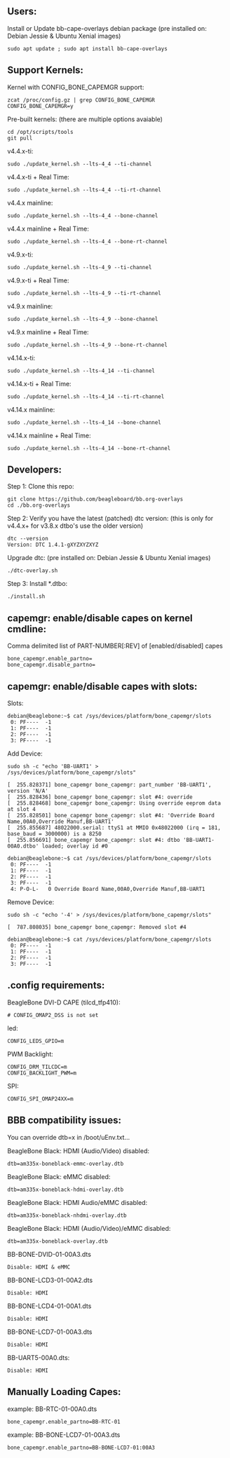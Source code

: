 Users:
------------

Install or Update bb-cape-overlays debian package (pre installed on: Debian Jessie & Ubuntu Xenial images)

    sudo apt update ; sudo apt install bb-cape-overlays

Support Kernels:
------------

Kernel with CONFIG_BONE_CAPEMGR support:

    zcat /proc/config.gz | grep CONFIG_BONE_CAPEMGR
    CONFIG_BONE_CAPEMGR=y

Pre-built kernels: (there are multiple options avaiable)

    cd /opt/scripts/tools
    git pull

v4.4.x-ti:

    sudo ./update_kernel.sh --lts-4_4 --ti-channel

v4.4.x-ti + Real Time:

    sudo ./update_kernel.sh --lts-4_4 --ti-rt-channel

v4.4.x mainline:

    sudo ./update_kernel.sh --lts-4_4 --bone-channel

v4.4.x mainline + Real Time:

    sudo ./update_kernel.sh --lts-4_4 --bone-rt-channel

v4.9.x-ti:

    sudo ./update_kernel.sh --lts-4_9 --ti-channel

v4.9.x-ti + Real Time:

    sudo ./update_kernel.sh --lts-4_9 --ti-rt-channel

v4.9.x mainline:

    sudo ./update_kernel.sh --lts-4_9 --bone-channel

v4.9.x mainline + Real Time:

    sudo ./update_kernel.sh --lts-4_9 --bone-rt-channel

v4.14.x-ti:

    sudo ./update_kernel.sh --lts-4_14 --ti-channel

v4.14.x-ti + Real Time:

    sudo ./update_kernel.sh --lts-4_14 --ti-rt-channel

v4.14.x mainline:

    sudo ./update_kernel.sh --lts-4_14 --bone-channel

v4.14.x mainline + Real Time:

    sudo ./update_kernel.sh --lts-4_14 --bone-rt-channel

Developers:
------------

Step 1: Clone this repo:

    git clone https://github.com/beagleboard/bb.org-overlays
    cd ./bb.org-overlays

Step 2: Verify you have the latest (patched) dtc version: (this is only for v4.4.x+ for v3.8.x dtbo's use the older version)

    dtc --version
    Version: DTC 1.4.1-gXYZXYZXYZ

Upgrade dtc: (pre installed on: Debian Jessie & Ubuntu Xenial images)

    ./dtc-overlay.sh

Step 3: Install *.dtbo:

    ./install.sh

capemgr: enable/disable capes on kernel cmdline:
------------

Comma delimited list of PART-NUMBER[:REV] of [enabled/disabled] capes

    bone_capemgr.enable_partno=
    bone_capemgr.disable_partno=


capemgr: enable/disable capes with slots:
------------

Slots:

    debian@beaglebone:~$ cat /sys/devices/platform/bone_capemgr/slots
     0: PF----  -1
     1: PF----  -1
     2: PF----  -1
     3: PF----  -1

Add Device:

    sudo sh -c "echo 'BB-UART1' > /sys/devices/platform/bone_capemgr/slots"
    
    [  255.828371] bone_capemgr bone_capemgr: part_number 'BB-UART1', version 'N/A'
    [  255.828436] bone_capemgr bone_capemgr: slot #4: override
    [  255.828468] bone_capemgr bone_capemgr: Using override eeprom data at slot 4
    [  255.828501] bone_capemgr bone_capemgr: slot #4: 'Override Board Name,00A0,Override Manuf,BB-UART1'
    [  255.855687] 48022000.serial: ttyS1 at MMIO 0x48022000 (irq = 181, base_baud = 3000000) is a 8250
    [  255.856691] bone_capemgr bone_capemgr: slot #4: dtbo 'BB-UART1-00A0.dtbo' loaded; overlay id #0
    
    debian@beaglebone:~$ cat /sys/devices/platform/bone_capemgr/slots
     0: PF----  -1
     1: PF----  -1
     2: PF----  -1
     3: PF----  -1
     4: P-O-L-   0 Override Board Name,00A0,Override Manuf,BB-UART1

Remove Device:

    sudo sh -c "echo '-4' > /sys/devices/platform/bone_capemgr/slots"
    
    [  787.808035] bone_capemgr bone_capemgr: Removed slot #4
    
    debian@beaglebone:~$ cat /sys/devices/platform/bone_capemgr/slots
     0: PF----  -1
     1: PF----  -1
     2: PF----  -1
     3: PF----  -1

.config requirements:
------------

BeagleBone DVI-D CAPE (tilcd_tfp410):

    # CONFIG_OMAP2_DSS is not set

led:

    CONFIG_LEDS_GPIO=m

PWM Backlight:

    CONFIG_DRM_TILCDC=m
    CONFIG_BACKLIGHT_PWM=m

SPI:

    CONFIG_SPI_OMAP24XX=m

BBB compatibility issues:
------------

You can override dtb=x in /boot/uEnv.txt...

BeagleBone Black: HDMI (Audio/Video) disabled:

    dtb=am335x-boneblack-emmc-overlay.dtb

BeagleBone Black: eMMC disabled:

    dtb=am335x-boneblack-hdmi-overlay.dtb

BeagleBone Black: HDMI Audio/eMMC disabled:

    dtb=am335x-boneblack-nhdmi-overlay.dtb

BeagleBone Black: HDMI (Audio/Video)/eMMC disabled:

    dtb=am335x-boneblack-overlay.dtb

BB-BONE-DVID-01-00A3.dts

    Disable: HDMI & eMMC

BB-BONE-LCD3-01-00A2.dts

    Disable: HDMI

BB-BONE-LCD4-01-00A1.dts

    Disable: HDMI

BB-BONE-LCD7-01-00A3.dts

    Disable: HDMI

BB-UART5-00A0.dts:

    Disable: HDMI

Manually Loading Capes:
------------

example: BB-RTC-01-00A0.dts

    bone_capemgr.enable_partno=BB-RTC-01

example: BB-BONE-LCD7-01-00A3.dts

    bone_capemgr.enable_partno=BB-BONE-LCD7-01:00A3
